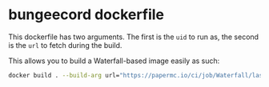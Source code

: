 # bungeecord dockerfile

This dockerfile has two arguments. The first is the `uid` to run as, the second is the `url` to fetch during the build.

This allows you to build a Waterfall-based image easily as such:

```sh
docker build . --build-arg url="https://papermc.io/ci/job/Waterfall/lastSuccessfulBuild/artifact/Waterfall-Proxy/bootstrap/target/Waterfall.jar" -t waterfall
```
